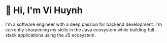 # 👋 Hi, I'm Vi Huynh

I'm a software engineer with a deep passion for backend development. I'm currently sharpening my skills in the Java ecosystem while building full-stack applications using the JS ecosystem.


